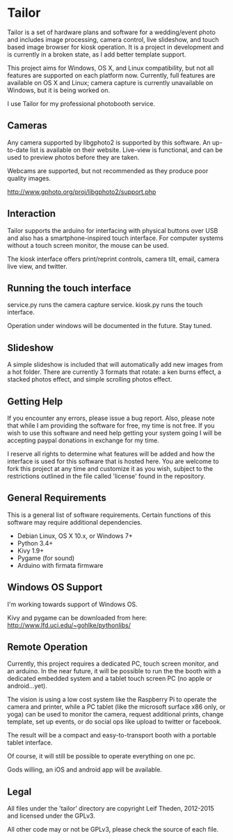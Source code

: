 Tailor
======

Tailor is a set of hardware plans and software for a wedding/event photo and
includes image processing, camera control, live slideshow, and touch based
image browser for kiosk operation.  It is a project in development and is
currently in a broken state, as I add better template support.

This project aims for Windows, OS X, and Linux compatibility, but not all
features are supported on each platform now.  Currently, full features are
available on OS X and Linux;  camera capture is currently unavailable on
Windows, but it is being worked on.

I use Tailor for my professional photobooth service.


Cameras
-------

Any camera supported by libgphoto2 is supported by this software.  An up-to-date
list is available on their website.  Live-view is functional, and can be used
to preview photos before they are taken.

Webcams are supported, but not recommended as they produce poor quality images.

http://www.gphoto.org/proj/libgphoto2/support.php


Interaction
-----------

Tailor supports the arduino for interfacing with physical buttons over USB
and also has a smartphone-inspired touch interface.  For computer systems
without a touch screen monitor, the mouse can be used.

The kiosk interface offers print/reprint controls, camera tilt, email,
camera live view, and twitter.


Running the touch interface
---------------------------

service.py runs the camera capture service.
kiosk.py runs the touch interface.

Operation under windows will be documented in the future.  Stay tuned.


Slideshow
---------

A simple slideshow is included that will automatically add new images from a
hot folder.  There are currently 3 formats that rotate: a ken burns effect, a
stacked photos effect, and simple scrolling photos effect.


Getting Help
------------

If you encounter any errors, please issue a bug report.  Also, please note that
while I am providing the software for free, my time is not free.  If you wish to
use this software and need help getting your system going I will be accepting
paypal donations in exchange for my time.

I reserve all rights to determine what features will be added and how the
interface is used for this software that is hosted here.  You are welcome to
fork this project at any time and customize it as you wish, subject to the
restrictions outlined in the file called 'license' found in the repository.


General Requirements
--------------------

This is a general list of software requirements.  Certain functions of this
software may require additional dependencies.

-  Debian Linux, OS X 10.x, or Windows 7+
-  Python 3.4+
-  Kivy 1.9+
-  Pygame (for sound)
-  Arduino with firmata firmware


Windows OS Support
------------------

I'm working towards support of Windows OS.

Kivy and pygame can be downloaded from here:
http://www.lfd.uci.edu/~gohlke/pythonlibs/


Remote Operation
----------------

Currently, this project requires a dedicated PC, touch screen monitor, and an arduino.  In 
the near future, it will be possible to run the the booth with a dedicated embedded system
and a tablet touch screen PC (no apple or android...yet).

The vision is using a low cost system like the Raspberry Pi to operate the camera and printer,
while a PC tablet (like the microsoft surface x86 only, or yoga) can be used to monitor the
camera, request additional prints, change template, set up events, or do social ops like
upload to twitter or facebook.

The result will be a compact and easy-to-transport booth with a portable tablet interface.

Of course, it will still be possible to operate everything on one pc.

Gods willing, an iOS and android app will be available.


Legal
-----

All files under the 'tailor' directory are copyright Leif Theden, 2012-2015
and licensed under the GPLv3.

All other code may or not be GPLv3, please check the source of each file.
